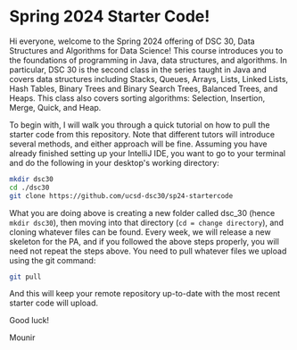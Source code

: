 ﻿# Spring 2024 Starter Code!

Hi everyone, welcome to the Spring 2024 offering of DSC 30, Data Structures and Algorithms for Data Science! 
This course introduces you to the foundations of programming in Java, data structures, and algorithms. In particular, DSC 30 is the second class in the series taught in Java and covers data structures including Stacks, Queues, Arrays, Lists, Linked Lists, Hash Tables, Binary Trees and Binary Search Trees, Balanced Trees, and Heaps. This class also covers sorting algorithms: Selection, Insertion, Merge, Quick, and Heap.

To begin with, I will walk you through a quick tutorial on how to pull the starter code from this repository. Note that different tutors will introduce several methods, and either approach will be fine. 
Assuming you have already finished setting up your IntelliJ IDE, you want to go to your terminal and do the following in your desktop's working directory:

```bash
mkdir dsc30
cd ./dsc30
git clone https://github.com/ucsd-dsc30/sp24-startercode
```

What you are doing above is creating a new folder called dsc_30 (hence `mkdir dsc30`), then moving into that directory (`cd = change directory`), and cloning whatever files can be found. 
Every week, we will release a new skeleton for the PA, and if you followed the above steps properly, you will need not repeat the steps above. You need to pull whatever files we upload using the git command:

```bash
git pull
```
And this will keep your remote repository up-to-date with the most recent starter code will upload.

Good luck!

Mounir
